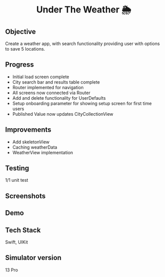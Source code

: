 <h1 align="center">

Under The Weather 🌦

</h1>

## Objective
Create a weather app, with search functionality providing user with options to save 5 locations.

## Progress
- Initial load screen complete
- City search bar and results table complete
- Router implemented for navigation
- All screens now connected via Router
- Add and delete functionality for UserDefaults
- Setup onboarding parameter for showing setup screen for first time users
- Published Value now updates CityCollectionView 

## Improvements
- Add skeletonView
- Caching weatherData
- WeatherView implementation

## Testing
1/1 unit test

## Screenshots

## Demo

## Tech Stack
Swift, UIKit

## Simulator version
13 Pro
